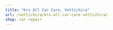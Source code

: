 ```yaml
---
title: "Krs All Car Care, Vettichira"
url: /vettichira/krs-all-car-care-vettichira/
shop: car repair
---
```


